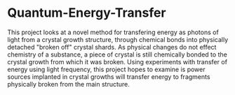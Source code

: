 # Quantum-Energy-Transfer
This project looks at a novel method for transfering energy as photons of light from a crystal growth structure, through chemical bonds into physically detached "broken off" crystal shards. As physical changes do not effect chemistry of a substance, a piece of crystal is still chemically bonded to the crystal growth from which it was broken. Using experiments with transfer of energy using light frequency, this project hopes to examine is power sources implanted in crystal growths will transfer energy to fragments physically broken from the main structure.
